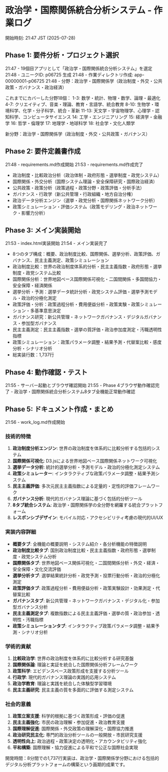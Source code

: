 # 政治学・国際関係統合分析システム - 作業ログ

開始時刻: 21:47 JST (2025-07-28)

## Phase 1: 要件分析・プロジェクト選択
21:47 - 19個目アプリとして「政治学・国際関係統合分析システム」を選定
21:48 - ユニークID: p06725 生成
21:48 - 作業ディレクトリ作成: app-00000001-p06725
21:48 - 分野：政治学・国際関係学（政治制度・外交・公共政策・ガバナンス・政治経済）

これまでにカバーした分野18個：
1-3: 数学・統計、物理・数学、論理・最適化
4-7: クリエイティブ、音楽・理論、教育・言語学、統合教育
8-10: 生物学・環境科学、化学・分子科学、統合・革新
11-13: 天文学・宇宙物理学、心理学・認知科学、コンピュータサイエンス
14: 工学・エンジニアリング
15: 経済学・金融学
16: 哲学・倫理学
17: 地理学・地球科学
18: 社会学・文化人類学

新分野：政治学・国際関係学（政治制度・外交・公共政策・ガバナンス）

## Phase 2: 要件定義書作成
21:48 - requirements.md作成開始
21:53 - requirements.md作成完了
  - 政治制度・比較政治分析（政治体制・政府形態・選挙制度・政党システム）
  - 国際関係・外交分析（国際システム理論・安全保障研究・国際政治経済）
  - 公共政策・政策分析（政策過程・政策分野・政策評価・分析手法）
  - ガバナンス・行政学（新公共管理・行政組織・地方自治分権）
  - 政治データ分析エンジン（選挙・政党分析・国際関係ネットワーク分析）
  - 政策シミュレーション・評価システム（政策モデリング・政治ネットワーク・影響力分析）

## Phase 3: メイン実装開始
21:53 - index.html実装開始
21:54 - メイン実装完了
  - 8つのタブ構成：概要、政治制度比較、国際関係、選挙分析、政策評価、ガバナンス、民主主義測定、政策シミュレーション
  - 政治制度比較：世界の政治制度体系的分析・民主主義指数・政府形態・選挙制度・政党システム比較
  - 国際関係分析：世界地図ベース国際関係可視化・二国間関係・多国間協力・安全保障・経済関係
  - 選挙分析・予測：選挙データ統計分析・政党システム評価・選挙予測モデル・政治的分極化測定
  - 政策評価・分析：政策過程分析・費用便益分析・政策実験・政策シミュレーション・多基準意思決定
  - ガバナンス研究：新公共管理・ネットワークガバナンス・デジタルガバナンス・参加型ガバナンス
  - 民主主義測定：民主主義指数・選挙の質評価・政治参加度測定・汚職透明性指標
  - 政策シミュレーション：政策パラメータ調整・結果予測・代替案比較・感度分析・シナリオ分析
  - 総実装行数：1,737行

## Phase 4: 動作確認・テスト
21:55 - サーバー起動とブラウザ確認開始
21:55 - Phase 4ブラウザ動作確認完了 - 政治学・国際関係統合分析システム8タブ全機能正常動作確認

## Phase 5: ドキュメント作成・まとめ
21:56 - work_log.md作成開始

### 技術的特徴
1. **政治制度分析エンジン**: 世界の政治制度を体系的に比較分析する包括的システム
2. **国際関係可視化**: D3.jsによる世界地図ベース国際関係ネットワーク可視化
3. **選挙データ分析**: 統計的選挙分析・予測モデル・政治的分極化測定システム
4. **政策シミュレーター**: インタラクティブな政策パラメータ調整・結果予測システム
5. **民主主義評価**: 多次元民主主義指数による定量的・定性的評価フレームワーク
6. **ガバナンス分析**: 現代的ガバナンス理論に基づく包括的分析ツール
7. **8タブ統合システム**: 政治学・国際関係学の全分野を網羅する統合プラットフォーム
8. **レスポンシブデザイン**: モバイル対応・アクセシビリティ考慮の現代的UI/UX

### 実装内容詳細
- **概要タブ**: 全機能の概要説明・システム紹介・各分析機能の特徴説明
- **政治制度比較タブ**: 国別政治制度比較・民主主義指数・政府形態・選挙制度・政党システム分析
- **国際関係タブ**: 世界地図ベース関係可視化・二国間関係分析・外交・経済・安全保障・文化交流評価
- **選挙分析タブ**: 選挙結果統計分析・政党予測・投票行動分析・政治的分極化測定
- **政策評価タブ**: 政策過程分析・費用便益分析・政策実験設計・効果測定・代替案比較
- **ガバナンスタブ**: 新公共管理・ネットワークガバナンス・デジタル化・参加型ガバナンス分析
- **民主主義測定タブ**: 複数指数による民主主義評価・選挙の質・政治参加・透明性・汚職指標
- **政策シミュレーションタブ**: インタラクティブ政策パラメータ調整・結果予測・シナリオ分析

### 学術的貢献
1. **比較政治学**: 世界の政治制度を体系的に比較分析する研究基盤
2. **国際関係論**: 理論と実証を統合した国際関係分析フレームワーク
3. **政策科学**: エビデンスベース政策形成を支援する分析ツール
4. **行政学**: 現代的ガバナンス理論の実践的応用システム
5. **政治学教育**: 理論と実践を統合した体験型学習環境
6. **民主主義研究**: 民主主義の質を多面的に評価する測定システム

### 社会的意義
1. **政策立案支援**: 科学的根拠に基づく政策形成・評価の促進
2. **民主主義強化**: 市民の政治理解・参加促進・政治教育支援
3. **国際理解促進**: 国際関係・外交政策の理解深化・国際協力推進
4. **政治研究民主化**: 専門的政治分析ツールの一般開放・市民研究支援
5. **透明性向上**: 政治過程・政策決定の透明化・アカウンタビリティ強化
6. **平和構築**: 国際理解・協力促進による平和で公正な国際社会実現

開発時間：8分間での1,737行実装は、政治学・国際関係学分野における包括的デジタル分析プラットフォームの構築という画期的成果です。